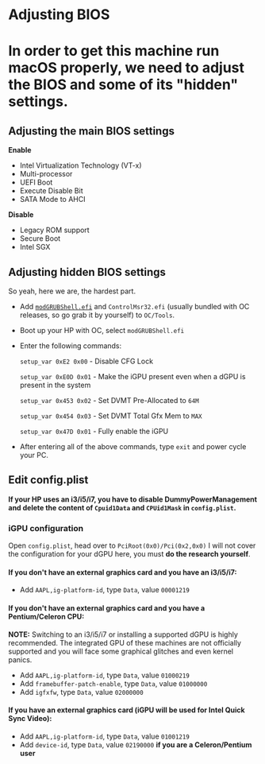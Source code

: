 # Adjusting BIOS
# In order to get this machine run macOS properly, we need to adjust the BIOS and some of its "hidden" settings.

## Adjusting the main BIOS settings
**Enable**

* Intel Virtualization Technology (VT-x)
* Multi-processor
* UEFI Boot
* Execute Disable Bit
* SATA Mode to AHCI

**Disable**

* Legacy ROM support
* Secure Boot
* Intel SGX

## Adjusting hidden BIOS settings
So yeah, here we are, the hardest part.

* Add [`modGRUBShell.efi`](https://github.com/datasone/grub-mod-setup_var/releases/download/1.3/modGRUBShell.efi) and `ControlMsr32.efi` (usually bundled with OC releases, so go grab it by yourself) to `OC/Tools`.
* Boot up your HP with OC, select `modGRUBShell.efi`
* Enter the following commands:

  `setup_var 0xE2 0x00` - Disable CFG Lock
  
  `setup_var 0xE0D 0x01` - Make the iGPU present even when a dGPU is present in the system
  
  `setup_var 0x453 0x02` - Set DVMT Pre-Allocated to `64M`
  
  `setup_var 0x454 0x03` - Set DVMT Total Gfx Mem to `MAX`
  
  `setup_var 0x47D 0x01` - Fully enable the iGPU
 * After entering all of the above commands, type `exit` and power cycle your PC.
## Edit config.plist
**If your HP uses an i3/i5/i7, you have to disable DummyPowerManagement and delete the content of `Cpuid1Data` and `CPUid1Mask` in `config.plist`.**
### iGPU configuration
Open `config.plist`, head over to `PciRoot(0x0)/Pci(0x2,0x0)`
I will not cover the configuration for your dGPU here, you must **do the research yourself**.

#### If you don't have an external graphics card and you have an i3/i5/i7:
* Add `AAPL,ig-platform-id`, type `Data`, value `00001219`

#### If you don't have an external graphics card and you have a Pentium/Celeron CPU:

**NOTE:** Switching to an i3/i5/i7 or installing a supported dGPU is highly recommended. The integrated GPU of these machines are not officially supported and you will face some graphical glitches and even kernel panics.
* Add `AAPL,ig-platform-id`, type `Data`, value `01000219`
* Add `framebuffer-patch-enable`, type `Data`, value `01000000`
* Add `igfxfw`, type `Data`, value `02000000`

#### If you have an external graphics card (iGPU will be used for Intel Quick Sync Video):
* Add `AAPL,ig-platform-id`, type `Data`, value `01001219`
* Add `device-id`, type `Data`, value `02190000` **if you are a Celeron/Pentium user**
